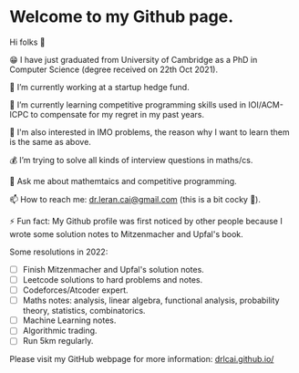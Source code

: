 <!--
**drlcai/drlcai** is a ✨ _special_ ✨ repository because its `README.md` (this file) appears on your GitHub profile.
-->
<!--
**TsaiLeoRun/TsaiLeoRun** is a ✨ _special_ ✨ repository because its `README.md` (this file) appears on your GitHub profile.
-->

# Welcome to my Github page.

Hi folks 👋

😁 I have just graduated from University of Cambridge as a PhD in Computer Science (degree received on 22th Oct 2021).

🔭 I’m currently working at a startup hedge fund.

🌱 I’m currently learning competitive programming skills used in IOI/ACM-ICPC to compensate for my regret in my past years.

🧮 I'm also interested in IMO problems, the reason why I want to learn them is the same as above.

💰 I’m trying to solve all kinds of interview questions in maths/cs.

💬 Ask me about mathemtaics and competitive programming.

📫 How to reach me: dr.leran.cai@gmail.com (this is a bit cocky 👀).

⚡ Fun fact: My Github profile was first noticed by other people because I wrote some solution notes to Mitzenmacher and Upfal's book. 

Some resolutions in 2022:

- [ ] Finish Mitzenmacher and Upfal's solution notes.
- [ ] Leetcode solutions to hard problems and notes.
- [ ] Codeforces/Atcoder expert.
- [ ] Maths notes: analysis, linear algebra, functional analysis, probability theory, statistics, combinatorics.
- [ ] Machine Learning notes.
- [ ] Algorithmic trading.
- [ ] Run 5km regularly.

Please visit my GitHub webpage for more information: [drlcai.github.io/](https://drlcai.github.io/ "Leran's Homepage")
